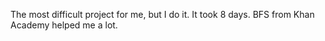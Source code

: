 The most difficult project for me, but I do it. It took 8 days. BFS from Khan Academy helped me a lot.
